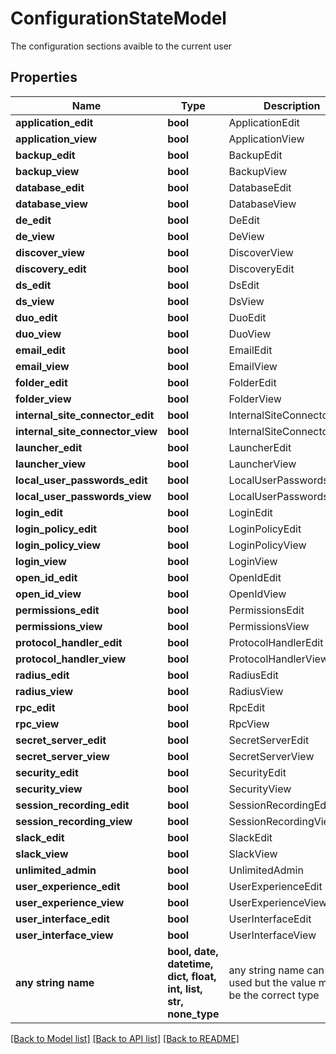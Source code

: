 # ConfigurationStateModel

The configuration sections avaible to the current user

## Properties
Name | Type | Description | Notes
------------ | ------------- | ------------- | -------------
**application_edit** | **bool** | ApplicationEdit | [optional] 
**application_view** | **bool** | ApplicationView | [optional] 
**backup_edit** | **bool** | BackupEdit | [optional] 
**backup_view** | **bool** | BackupView | [optional] 
**database_edit** | **bool** | DatabaseEdit | [optional] 
**database_view** | **bool** | DatabaseView | [optional] 
**de_edit** | **bool** | DeEdit | [optional] 
**de_view** | **bool** | DeView | [optional] 
**discover_view** | **bool** | DiscoverView | [optional] 
**discovery_edit** | **bool** | DiscoveryEdit | [optional] 
**ds_edit** | **bool** | DsEdit | [optional] 
**ds_view** | **bool** | DsView | [optional] 
**duo_edit** | **bool** | DuoEdit | [optional] 
**duo_view** | **bool** | DuoView | [optional] 
**email_edit** | **bool** | EmailEdit | [optional] 
**email_view** | **bool** | EmailView | [optional] 
**folder_edit** | **bool** | FolderEdit | [optional] 
**folder_view** | **bool** | FolderView | [optional] 
**internal_site_connector_edit** | **bool** | InternalSiteConnectorEdit | [optional] 
**internal_site_connector_view** | **bool** | InternalSiteConnectorView | [optional] 
**launcher_edit** | **bool** | LauncherEdit | [optional] 
**launcher_view** | **bool** | LauncherView | [optional] 
**local_user_passwords_edit** | **bool** | LocalUserPasswordsEdit | [optional] 
**local_user_passwords_view** | **bool** | LocalUserPasswordsView | [optional] 
**login_edit** | **bool** | LoginEdit | [optional] 
**login_policy_edit** | **bool** | LoginPolicyEdit | [optional] 
**login_policy_view** | **bool** | LoginPolicyView | [optional] 
**login_view** | **bool** | LoginView | [optional] 
**open_id_edit** | **bool** | OpenIdEdit | [optional] 
**open_id_view** | **bool** | OpenIdView | [optional] 
**permissions_edit** | **bool** | PermissionsEdit | [optional] 
**permissions_view** | **bool** | PermissionsView | [optional] 
**protocol_handler_edit** | **bool** | ProtocolHandlerEdit | [optional] 
**protocol_handler_view** | **bool** | ProtocolHandlerView | [optional] 
**radius_edit** | **bool** | RadiusEdit | [optional] 
**radius_view** | **bool** | RadiusView | [optional] 
**rpc_edit** | **bool** | RpcEdit | [optional] 
**rpc_view** | **bool** | RpcView | [optional] 
**secret_server_edit** | **bool** | SecretServerEdit | [optional] 
**secret_server_view** | **bool** | SecretServerView | [optional] 
**security_edit** | **bool** | SecurityEdit | [optional] 
**security_view** | **bool** | SecurityView | [optional] 
**session_recording_edit** | **bool** | SessionRecordingEdit | [optional] 
**session_recording_view** | **bool** | SessionRecordingView | [optional] 
**slack_edit** | **bool** | SlackEdit | [optional] 
**slack_view** | **bool** | SlackView | [optional] 
**unlimited_admin** | **bool** | UnlimitedAdmin | [optional] 
**user_experience_edit** | **bool** | UserExperienceEdit | [optional] 
**user_experience_view** | **bool** | UserExperienceView | [optional] 
**user_interface_edit** | **bool** | UserInterfaceEdit | [optional] 
**user_interface_view** | **bool** | UserInterfaceView | [optional] 
**any string name** | **bool, date, datetime, dict, float, int, list, str, none_type** | any string name can be used but the value must be the correct type | [optional]

[[Back to Model list]](../README.md#documentation-for-models) [[Back to API list]](../README.md#documentation-for-api-endpoints) [[Back to README]](../README.md)


